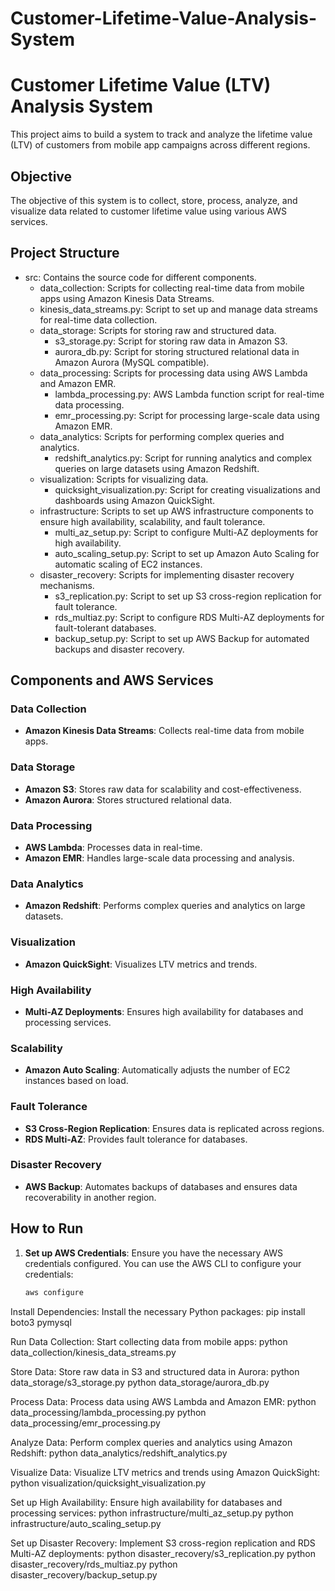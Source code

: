 # Customer-Lifetime-Value-Analysis-System

# Customer Lifetime Value (LTV) Analysis System

This project aims to build a system to track and analyze the lifetime value (LTV) of customers from mobile app campaigns across different regions.

## Objective

The objective of this system is to collect, store, process, analyze, and visualize data related to customer lifetime value using various AWS services.

## Project Structure

- src: Contains the source code for different components.
   - data_collection: Scripts for collecting real-time data from mobile apps using Amazon Kinesis Data Streams.
   - kinesis_data_streams.py: Script to set up and manage data streams for real-time data collection.
   - data_storage: Scripts for storing raw and structured data.
      - s3_storage.py: Script for storing raw data in Amazon S3.
      - aurora_db.py: Script for storing structured relational data in Amazon Aurora (MySQL compatible).
   - data_processing: Scripts for processing data using AWS Lambda and Amazon EMR.
      - lambda_processing.py: AWS Lambda function script for real-time data processing.
      - emr_processing.py: Script for processing large-scale data using Amazon EMR.
   - data_analytics: Scripts for performing complex queries and analytics.
      - redshift_analytics.py: Script for running analytics and complex queries on large datasets using Amazon Redshift.
   - visualization: Scripts for visualizing data.
      - quicksight_visualization.py: Script for creating visualizations and dashboards using Amazon QuickSight.
   - infrastructure: Scripts to set up AWS infrastructure components to ensure high availability, scalability, and fault tolerance.
      - multi_az_setup.py: Script to configure Multi-AZ deployments for high availability.
      - auto_scaling_setup.py: Script to set up Amazon Auto Scaling for automatic scaling of EC2 instances.
   - disaster_recovery: Scripts for implementing disaster recovery mechanisms.
      - s3_replication.py: Script to set up S3 cross-region replication for fault tolerance.
      - rds_multiaz.py: Script to configure RDS Multi-AZ deployments for fault-tolerant databases.
      - backup_setup.py: Script to set up AWS Backup for automated backups and disaster recovery.

## Components and AWS Services

### Data Collection
- **Amazon Kinesis Data Streams**: Collects real-time data from mobile apps.

### Data Storage
- **Amazon S3**: Stores raw data for scalability and cost-effectiveness.
- **Amazon Aurora**: Stores structured relational data.

### Data Processing
- **AWS Lambda**: Processes data in real-time.
- **Amazon EMR**: Handles large-scale data processing and analysis.

### Data Analytics
- **Amazon Redshift**: Performs complex queries and analytics on large datasets.

### Visualization
- **Amazon QuickSight**: Visualizes LTV metrics and trends.

### High Availability
- **Multi-AZ Deployments**: Ensures high availability for databases and processing services.

### Scalability
- **Amazon Auto Scaling**: Automatically adjusts the number of EC2 instances based on load.

### Fault Tolerance
- **S3 Cross-Region Replication**: Ensures data is replicated across regions.
- **RDS Multi-AZ**: Provides fault tolerance for databases.

### Disaster Recovery
- **AWS Backup**: Automates backups of databases and ensures data recoverability in another region.

## How to Run

1. **Set up AWS Credentials**:
   Ensure you have the necessary AWS credentials configured. You can use the AWS CLI to configure your credentials:
   ```sh
   aws configure

Install Dependencies:
Install the necessary Python packages:
pip install boto3 pymysql

Run Data Collection:
Start collecting data from mobile apps:
python data_collection/kinesis_data_streams.py

Store Data:
Store raw data in S3 and structured data in Aurora:
python data_storage/s3_storage.py
python data_storage/aurora_db.py

Process Data:
Process data using AWS Lambda and Amazon EMR:
python data_processing/lambda_processing.py
python data_processing/emr_processing.py

Analyze Data:
Perform complex queries and analytics using Amazon Redshift:
python data_analytics/redshift_analytics.py

Visualize Data:
Visualize LTV metrics and trends using Amazon QuickSight:
python visualization/quicksight_visualization.py

Set up High Availability:
Ensure high availability for databases and processing services:
python infrastructure/multi_az_setup.py
python infrastructure/auto_scaling_setup.py

Set up Disaster Recovery:
Implement S3 cross-region replication and RDS Multi-AZ deployments:
python disaster_recovery/s3_replication.py
python disaster_recovery/rds_multiaz.py
python disaster_recovery/backup_setup.py

